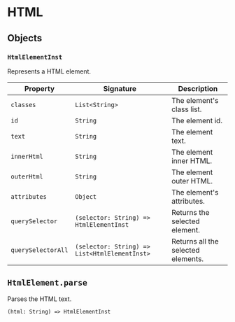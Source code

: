 # HTML

## Objects

### `HtmlElementInst`

Represents a HTML element.

| Property           | Signature                                     | Description                        |
| ------------------ | --------------------------------------------- | ---------------------------------- |
| `classes`          | `List<String>`                                | The element's class list.          |
| `id`               | `String`                                      | The element id.                    |
| `text`             | `String`                                      | The element text.                  |
| `innerHtml`        | `String`                                      | The element inner HTML.            |
| `outerHtml`        | `String`                                      | The element outer HTML.            |
| `attributes`       | `Object`                                      | The element's attributes.          |
| `querySelector`    | `(selector: String) => HtmlElementInst`       | Returns the selected element.      |
| `querySelectorAll` | `(selector: String) => List<HtmlElementInst>` | Returns all the selected elements. |

## `HtmlElement.parse`

Parses the HTML text.

```title="Signature"
(html: String) => HtmlElementInst
```

